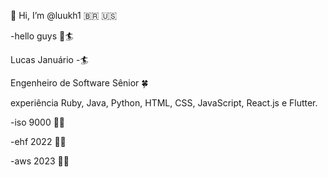  👋 Hi, I’m @luukh1 🇧🇷 🇺🇸 <p>
-hello guys 👋🏄<p>
Lucas Januário -🏄<p>
Engenheiro de Software Sênior 🍀 <p>
experiência Ruby, Java, Python, HTML, CSS, JavaScript, React.js e Flutter.
<p>
-iso 9000 👨‍💻
 <p>
-ehf 2022 👨‍💻
<p>
-aws 2023 👨‍💻

